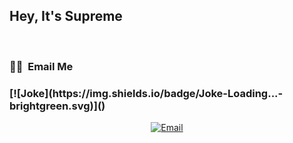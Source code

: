<h2>Hey, It's Supreme</h2>

<br/> <h3> 🤝🏻 &nbsp;Email Me </h3>
<h3> 
[![Joke](https://img.shields.io/badge/Joke-Loading...-brightgreen.svg)]()</h3>
<p align="center">
<a href="mailto:paudsu01@luther.edu"><img alt="Email" src="https://img.shields.io/badge/Gmail-D14836?style=for-the-badge&logo=gmail&logoColor=white"></a>
</p>

